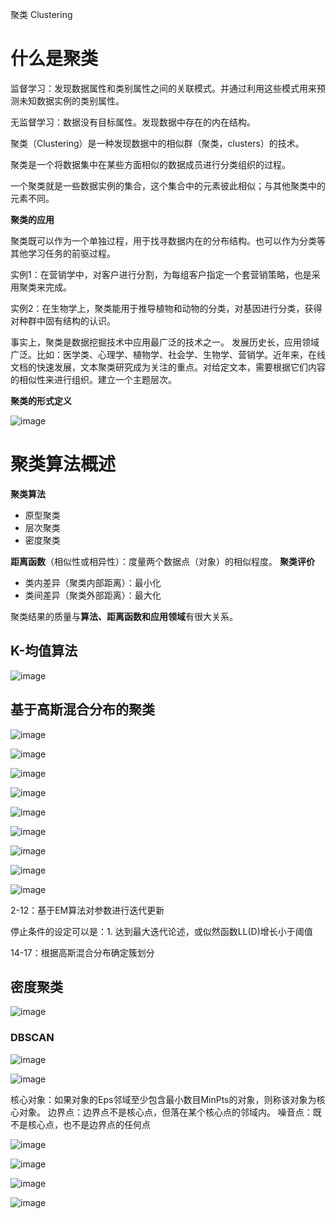 聚类 Clustering

# 什么是聚类

监督学习：发现数据属性和类别属性之间的关联模式。并通过利用这些模式用来预测未知数据实例的类别属性。

无监督学习：数据没有目标属性。发现数据中存在的内在结构。

聚类（Clustering）是一种发现数据中的相似群（聚类，clusters）的技术。

聚类是一个将数据集中在某些方面相似的数据成员进行分类组织的过程。

一个聚类就是一些数据实例的集合，这个集合中的元素彼此相似；与其他聚类中的元素不同。

**聚类的应用**

聚类既可以作为一个单独过程，用于找寻数据内在的分布结构。也可以作为分类等其他学习任务的前驱过程。

实例1：在营销学中，对客户进行分割，为每组客户指定一个套营销策略，也是采用聚类来完成。

实例2：在生物学上，聚类能用于推导植物和动物的分类，对基因进行分类，获得对种群中固有结构的认识。

事实上，聚类是数据挖掘技术中应用最广泛的技术之一。
发展历史长，应用领域广泛。比如：医学类、心理学、植物学、社会学、生物学、营销学。近年来，在线文档的快速发展，文本聚类研究成为关注的重点。对给定文本，需要根据它们内容的相似性来进行组织。建立一个主题层次。

**聚类的形式定义**

![image](https://github.com/LinglingGreat/Quote/blob/master/img/ML/cluster1.png)

# 聚类算法概述

**聚类算法**

- 原型聚类
- 层次聚类
- 密度聚类

**距离函数**（相似性或相异性）：度量两个数据点（对象）的相似程度。
**聚类评价**

- 类内差异（聚类内部距离）：最小化
- 类间差异（聚类外部距离）：最大化

聚类结果的质量与**算法、距离函数和应用领域**有很大关系。

## K-均值算法

![image](https://github.com/LinglingGreat/Quote/blob/master/img/ML/cluster2.png)

## 基于高斯混合分布的聚类

![image](https://github.com/LinglingGreat/Quote/blob/master/img/ML/cluster3.png)

![image](https://github.com/LinglingGreat/Quote/blob/master/img/ML/cluster4.png)

![image](https://github.com/LinglingGreat/Quote/blob/master/img/ML/cluster5.png)

![image](https://github.com/LinglingGreat/Quote/blob/master/img/ML/cluster6.png)

![image](https://github.com/LinglingGreat/Quote/blob/master/img/ML/cluster7.png)

![image](https://github.com/LinglingGreat/Quote/blob/master/img/ML/cluster8.png)

![image](https://github.com/LinglingGreat/Quote/blob/master/img/ML/cluster9.png)

![image](https://github.com/LinglingGreat/Quote/blob/master/img/ML/cluster10.png)

![image](https://github.com/LinglingGreat/Quote/blob/master/img/ML/cluster11.png)

2-12：基于EM算法对参数进行迭代更新

停止条件的设定可以是：1. 达到最大迭代论述，或似然函数LL(D)增长小于阈值

14-17：根据高斯混合分布确定簇划分

## 密度聚类

![image](https://github.com/LinglingGreat/Quote/blob/master/img/ML/cluster12.png)

### DBSCAN

![image](https://github.com/LinglingGreat/Quote/blob/master/img/ML/cluster13.png)

![image](https://github.com/LinglingGreat/Quote/blob/master/img/ML/cluster14.png)

核心对象：如果对象的Eps邻域至少包含最小数目MinPts的对象，则称该对象为核心对象。
边界点：边界点不是核心点，但落在某个核心点的邻域内。
噪音点：既不是核心点，也不是边界点的任何点

![image](https://github.com/LinglingGreat/Quote/blob/master/img/ML/cluster15.png)

![image](https://github.com/LinglingGreat/Quote/blob/master/img/ML/cluster16.png)

![image](https://github.com/LinglingGreat/Quote/blob/master/img/ML/cluster17.png)

![image](https://github.com/LinglingGreat/Quote/blob/master/img/ML/cluster18.png)